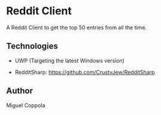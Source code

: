 # Reddit Client

A Reddit Client to get the top 50 entries from all the time.

## Technologies

 - UWP (Targeting the latest Windows version)

 - RedditSharp: https://github.com/CrustyJew/RedditSharp

## Author

Miguel Coppola
